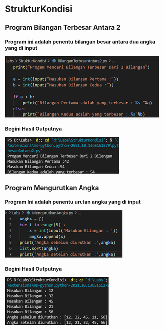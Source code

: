 # StrukturKondisi
## Program Bilangan Terbesar Antara 2
### Program ini adalah penentu bilangan besar antara dua angka yang di input        
![Gambar](Foto/SS1.png)
### Begini Hasil Outputnya                                                                                             
![Gambar](Foto/SS2.png)
## Program Mengurutkan Angka
### Program Ini adalah penentu urutan angka yang di input           
![Gambar](Foto/SS3.png)
### Begini Hasil Outputnya                                                                                    
![Gambar](Foto/SS4.png)